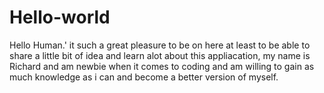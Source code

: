 # Hello-world

Hello Human.'
  it such a great pleasure to be on here at least to be able to share a little bit of idea and learn alot about this appliacation, my name is Richard and am newbie when it comes to coding and am willing to gain as much knowledge as i can and become a better version of myself.
